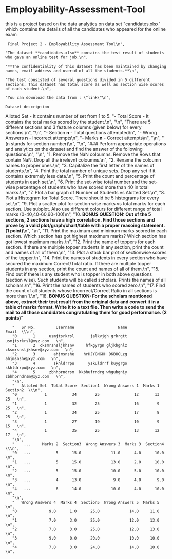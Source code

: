 # Employability-Assessment-Tool
this is a project based on the data analytics on data set "candidates.xlsx" which contains the details of all the candidates who appeared for the online exam


     Final Project 2 - Employability Assessment Tool\n",
  
    "The dataset **candidates.xlsx** contains the test result of students who gave an online test for job.\n",

    "**The confidentiality of this dataset has been maintained by changing names, email address and userid of all the students.**\n",
 
    "The test consisted of several questions divided in 5 different sections. This dataset has total score as well as section wise scores of each student.\n",

    "You can download the data from : \"link\"\n",
 
    Dataset description
  Alloted Set - It contains number of set from 1 to 5.
    "- Total Score - It contains the total marks scored by the student.\n",
    "\n",
    "There are 5 different sections and 3 feature columns (given below) for every sections.\n",
    "\n",
    "- Section **n** - Total questions attempted\n",
    "- Wrong Answers **n** - Incorrect attempts\n",
    "- Marks **n** - Correct attempts\n",
    "\n",
    "(n stands for section number)\n",
    "\n",
    "### Perform appropriate operations and analytics on the dataset and find the answer of the following questions.\n",
    "\n",
    "1. Remove the NaN coloumns. Remove the Rows that contain NaN. Drop all the irrelevnt coloumns.\n",
    "2. Rename the coloumn names to proper ones.\n",
    "3. Capitalize the first letter of the names of students.\n",
    "4. Print the total number of unique sets. Drop any set if it contains extremely less data.\n",
    "5. Print the count and percentage of students in each set.\n",
    "6. Print the set-wise total number and the set-wise percentage of students who have scored more than 40 in total marks.\n",
    "7. Plot a bar graph of Number of Students vs Alotted Set.\n",
    "8. Plot a Histogram for Total Score. There should be 5 histograms for every set.\n",
    "9. Plot a scatter plot for section wise marks vs total marks for each section. Use subplot. Also use different colours for different range of total marks (0-40,40-60,60-100)\n",
    "10. **BONUS QUESTION: Out of the 5 sections, 2 sections have a high correlation. Find those sections and prove by a valid plot/graph/chart/table with a proper reasoing statement. (1 point)**\n",
    "\n",
    "11. Print the maximum and minimum marks scored in each section. Which section has got highest maximum marks? Which section has got lowest maximum marks.\n",
    "12. Print the name of toppers for each section. If there are multiple topper students in any section, print the count and names of all of them.\n",
    "13. Plot a stack bar plot of sectionwise scores of the topper.\n",
    "14. Print the names of students in every section who have secured the maximum Correct/Total ratio. If there are multiple topper students in any section, print the count and names of all of them.\n",
    "15. Find out if there is any student who is topper in both above questions (section wise). Such students will be called scholars. Prints the names of all scholars.\n",
    "16. Print the names of students who scored zero.\n",
    "17. Find the count of all students whose Incorrect/Correct Ratio in all sections is more than 1.\n",
    "18. **BONUS QUESTION: For the scholars mentioned above, extract their test result from the original data and convert it in a table of marks format. Write it to a text file. Then write a code to send the mail to all those candidates congratulating them for good performance. (2 points)**"
   
      
       
       "   Sr No.         Username                   Name                    Email  \\\n",
       "0       1      usmjtsrkrsl       jalkvjgh grkrgtt      usmjtsrkrsl@xyz.com   \n",
       "1       2  cksmrsnsljkhsnv     hfkgyrgn gljkhgnlz  cksmrsnsljkhsnv@xyz.com   \n",
       "2       3        ahjmsnshe    hrHJYGNGHH DKBHGLzg        ahjmsnshe@xyz.com   \n",
       "3       4        skhldrrpu      yskuldrrf kuygrgo        skhldrrpu@xyz.com   \n",
       "4       5      zbhhprndrsm  kkbhufrndrg whguhgniy      zbhhprndrsm@xyz.com   \n",
       "\n",
       "   Alloted Set  Total Score  Section1  Wrong Answers 1  Marks 1  Section2  \\\n",
       "0            1           34        25               12       13        25   \n",
       "1            1           32        25               16        9        25   \n",
       "2            1           34        25               17        8        25   \n",
       "3            1           27        19               10        9        15   \n",
       "4            1           35        25               13       12        17   \n",
       "\n",
       "    ...     Marks 2  Section3  Wrong Answers 3  Marks 3  Section4  \\\n",
       "0   ...           5      15.0             11.0      4.0      10.0   \n",
       "1   ...           5      15.0             13.0      2.0      10.0   \n",
       "2   ...           5      15.0             10.0      5.0      10.0   \n",
       "3   ...           4      13.0              9.0      4.0       9.0   \n",
       "4   ...           6      14.0             10.0      4.0      10.0   \n",
       "\n",
       "   Wrong Answers 4  Marks 4  Section5  Wrong Answers 5  Marks 5  \n",
       "0              9.0      1.0      25.0             14.0     11.0  \n",
       "1              7.0      3.0      25.0             12.0     13.0  \n",
       "2              7.0      3.0      25.0             12.0     13.0  \n",
       "3              9.0      0.0      20.0             10.0     10.0  \n",
       "4              7.0      3.0      24.0             14.0     10.0  \n",
       
